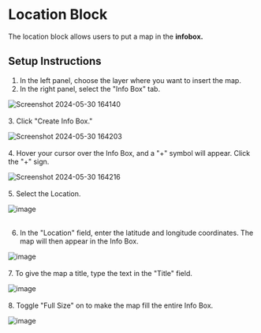 # Location Block

The location block allows users to put a map in the **infobox.**

## Setup Instructions

1. In the left panel, choose the layer where you want to insert the map.
2. In the right panel, select the "Info Box" tab.

![Screenshot 2024-05-30 164140](https://github.com/CS-eukarya/User-Manual-English-/assets/154571156/d5e777bc-e36d-4bf5-bb68-6764fa73eade)
<br>
<br>
3. Click "Create Info Box."

![Screenshot 2024-05-30 164203](https://github.com/CS-eukarya/User-Manual-English-/assets/154571156/4d3d8748-eddb-42b1-9692-99183339a2bb)
<br>
<br>
4. Hover your cursor over the Info Box, and a "+" symbol will appear. Click the "+" sign.

![Screenshot 2024-05-30 164216](https://github.com/CS-eukarya/User-Manual-English-/assets/154571156/f1f7264b-9da3-4a99-81c6-5916e4d05eb9)
<br>
<br>
5. Select the Location. 

![image](https://github.com/CS-eukarya/User-Manual-English-/assets/154571156/a89ea39f-367f-403a-b8d6-e2d5b9375ec2)
<br>
<br>

6. In the "Location" field, enter the latitude and longitude coordinates. The map will then appear in the Info Box. 

![image](https://github.com/CS-eukarya/User-Manual-English-/assets/154571156/3bbd1bbb-9a47-4659-87f0-0e77e0eea9df)
<br>
<br>
7. To give the map a title, type the text in the "Title" field.

![image](https://github.com/CS-eukarya/User-Manual-English-/assets/154571156/c504e20b-eb1b-46d6-b0b9-94722ff70a1f)
<br>
<br>
8. Toggle "Full Size" on to make the map fill the entire Info Box.

![image](https://github.com/CS-eukarya/User-Manual-English-/assets/154571156/53973b89-bb0a-44ba-ac77-b47c212afef1)
<br>
<br>
